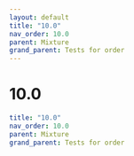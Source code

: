 ```yaml
---
layout: default
title: "10.0"
nav_order: 10.0
parent: Mixture
grand_parent: Tests for order
---
```


# 10.0

```yaml
title: "10.0"
nav_order: 10.0
parent: Mixture
grand_parent: Tests for order
```